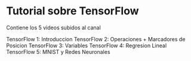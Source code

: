 # Tutorial sobre TensorFlow


Contiene los 5 videos subidos al canal

TensorFlow 1: Introduccion
TensorFlow 2: Operaciones + Marcadores de Posicion
TensorFlow 3: Variables
TensorFlow 4: Regresion Lineal
TensorFlow 5: MNIST y Redes Neuronales
